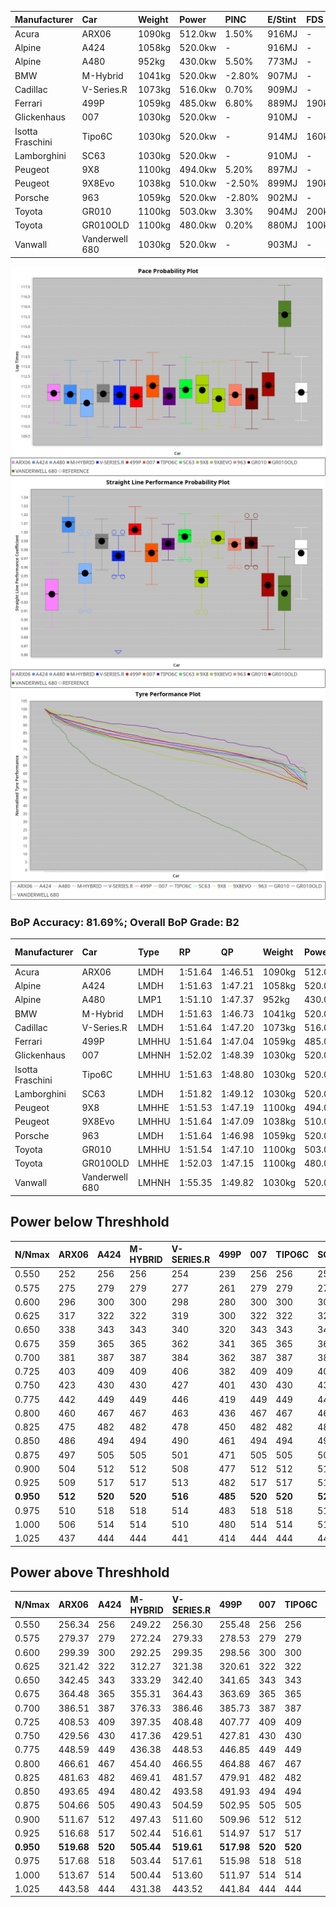 | Manufacturer     | Car            | Weight | Power   | PINC    | E/Stint | FDS     |
|:-|:-|:-|:-|:-|:-|:-|
| Acura            | ARX06          | 1090kg | 512.0kw | 1.50%   | 916MJ   |    -    |
| Alpine           | A424           | 1058kg | 520.0kw |    -    | 916MJ   |    -    |
| Alpine           | A480           | 952kg  | 430.0kw | 5.50%   | 773MJ   |    -    |
| BMW              | M-Hybrid       | 1041kg | 520.0kw | -2.80%  | 907MJ   |    -    |
| Cadillac         | V-Series.R     | 1073kg | 516.0kw | 0.70%   | 909MJ   |    -    |
| Ferrari          | 499P           | 1059kg | 485.0kw | 6.80%   | 889MJ   | 190kph  |
| Glickenhaus      | 007            | 1030kg | 520.0kw |    -    | 910MJ   |    -    |
| Isotta Fraschini | Tipo6C         | 1030kg | 520.0kw |    -    | 914MJ   | 160kph  |
| Lamborghini      | SC63           | 1030kg | 520.0kw |    -    | 910MJ   |    -    |
| Peugeot          | 9X8            | 1100kg | 494.0kw | 5.20%   | 897MJ   |    -    |
| Peugeot          | 9X8Evo         | 1038kg | 510.0kw | -2.50%  | 899MJ   | 190kph  |
| Porsche          | 963            | 1059kg | 520.0kw | -2.80%  | 902MJ   |    -    |
| Toyota           | GR010          | 1100kg | 503.0kw | 3.30%   | 904MJ   | 200kph  |
| Toyota           | GR010OLD       | 1100kg | 480.0kw | 0.20%   | 880MJ   | 100kph  |
| Vanwall          | Vanderwell 680 | 1030kg | 520.0kw |    -    | 903MJ   |    -    |

![PACECHART](./IMG/AUTO.png)
![STRAIGHTLINEPERFORMANCECHART](./IMG/AUTO_sp.png)
![TYREPERFORMANCECHART](./IMG/AUTO_tw.png)

### BoP Accuracy: 81.69%; Overall BoP Grade: B2
| Manufacturer     | Car            | Type  | RP      | QP      | Weight | Power¹  | Threshhold | PINC    | Power²   | E/Stint | AVG Vmax  | FDS     | RDLC | L/Stint | BOP-Grade | Model Accuracy | Model Points | Match%  | SimDiff |
|:-|:-|:-|:-|:-|:-|:-|:-|:-|:-|:-|:-|:-|:-|:-|:-|:-|:-|:-|:-|
| Acura            | ARX06          | LMDH  | 1:51.64 | 1:46.51 | 1090kg | 512.0kw | 210.0kph   | 1.50%   | 519.70kw |  916MJ  | 278.57kph |    -    | 0.98 | 29      | +D1       | 100.00%        | 995          | 68.75%  | ±0.13s  |
| Alpine           | A424           | LMDH  | 1:51.63 | 1:47.21 | 1058kg | 520.0kw | 0.0kph     |    -    | 520.00kw |  916MJ  | 292.15kph |    -    | 1.00 | 29      | ~A1       | 86.43%         | 618          | 95.52%  | #       |
| Alpine           | A480           | LMP1  | 1:51.10 | 1:47.37 |  952kg | 430.0kw | 210.0kph   | 5.50%   | 453.70kw |  773MJ  | 283.12kph |    -    | 0.98 | 27      | -C1       | 68.63%         | 967          | 75.93%  | ±1.31s  |
| BMW              | M-Hybrid       | LMDH  | 1:51.63 | 1:46.73 | 1041kg | 520.0kw | 210.0kph   | -2.80%  | 505.40kw |  907MJ  | 289.12kph |    -    | 1.02 | 29      | +B1       | 93.77%         | 1672         | 89.95%  | ±0.46s  |
| Cadillac         | V-Series.R     | LMDH  | 1:51.64 | 1:47.20 | 1073kg | 516.0kw | 210.0kph   | 0.70%   | 519.60kw |  909MJ  | 284.86kph |    -    | 0.99 | 29      | ~A1       | 83.12%         | 1921         | 97.79%  | ±0.21s  |
| Ferrari          | 499P           | LMHHU | 1:51.64 | 1:47.04 | 1059kg | 485.0kw | 210.0kph   | 6.80%   | 518.00kw |  889MJ  | 289.70kph | 190kph  | 1.02 | 29      | ~A1       | 69.49%         | 1950         | 100.00% | ±1.99s  |
| Glickenhaus      | 007            | LMHNH | 1:52.02 | 1:48.39 | 1030kg | 520.0kw | 0.0kph     |    -    | 520.00kw |  910MJ  | 288.76kph |    -    | 0.96 | 29      | ~A1       | 89.50%         | 1518         | 100.00% | ±0.90s  |
| Isotta Fraschini | Tipo6C         | LMHHU | 1:51.63 | 1:48.80 | 1030kg | 520.0kw | 0.0kph     |    -    | 520.00kw |  914MJ  | 290.34kph | 160kph  | 1.07 | 29      | +C2       | 73.56%         | 64           | 73.16%  | #       |
| Lamborghini      | SC63           | LMDH  | 1:51.82 | 1:49.12 | 1030kg | 520.0kw | 0.0kph     |    -    | 520.00kw |  910MJ  | 291.33kph |    -    | 1.05 | 29      | +A2       | 95.82%         | 459          | 93.85%  | ±0.28s  |
| Peugeot          | 9X8            | LMHHE | 1:51.53 | 1:47.19 | 1100kg | 494.0kw | 210.0kph   | 5.20%   | 519.70kw |  897MJ  | 279.39kph |    -    | 0.97 | 29      | -B1       | 88.75%         | 2383         | 88.87%  | ±0.98s  |
| Peugeot          | 9X8Evo         | LMHHU | 1:51.64 | 1:47.09 | 1038kg | 510.0kw | 210.0kph   | -2.50%  | 497.30kw |  899MJ  | 288.89kph | 190kph  | 1.02 | 29      | ~A1       | 66.97%         | 221          | 100.00% | #       |
| Porsche          | 963            | LMDH  | 1:51.64 | 1:46.98 | 1059kg | 520.0kw | 210.0kph   | -2.80%  | 505.40kw |  902MJ  | 287.30kph |    -    | 1.00 | 29      | ~A1       | 81.02%         | 5243         | 99.08%  | ±0.29s  |
| Toyota           | GR010          | LMHHU | 1:51.54 | 1:47.10 | 1100kg | 503.0kw | 210.0kph   | 3.30%   | 519.60kw |  904MJ  | 285.91kph | 200kph  | 0.99 | 29      | ~A1       | 73.70%         | 2701         | 98.38%  | ±1.55s  |
| Toyota           | GR010OLD       | LMHHE | 1:52.03 | 1:47.15 | 1100kg | 480.0kw | 210.0kph   | 0.20%   | 481.00kw |  880MJ  | 275.91kph | 100kph  | 0.99 | 29      | +A2       | 99.03%         | 1536         | 92.80%  | #       |
| Vanwall          | Vanderwell 680 | LMHNH | 1:55.35 | 1:49.82 | 1030kg | 520.0kw | 0.0kph     |    -    | 520.00kw |  903MJ  | 281.86kph |    -    | 1.01 | 29      | +Ω2       | 97.01%         | 649          | -48.74% | ±0.39s  |

## Power below Threshhold
| N/Nmax    | ARX06   | A424    | M-HYBRID | V-SERIES.R | 499P    | 007     | TIPO6C  | SC63    | 9X8     | 9X8EVO  | 963     | GR010   | GR010OLD | VANDERWELL 680 | ​     | RPM      | A480       |
|:-|:-|:-|:-|:-|:-|:-|:-|:-|:-|:-|:-|:-|:-|:-|:-|:-|:-|
|  0.550    |  252    |  256    |  256     |  254       |  239    |  256    |  256    |  256    |  243    |  251    |  256    |  248    |  236     |  256           |  ​    |   --     |  0.00      |
|  0.575    |  275    |  279    |  279     |  277       |  261    |  279    |  279    |  279    |  266    |  274    |  279    |  271    |  258     |  279           |  ​    |   --     |  0.00      |
|  0.600    |  296    |  300    |  300     |  298       |  280    |  300    |  300    |  300    |  285    |  295    |  300    |  291    |  277     |  300           |  ​    |   --     |  0.00      |
|  0.625    |  317    |  322    |  322     |  319       |  300    |  322    |  322    |  322    |  305    |  316    |  322    |  311    |  297     |  322           |  ​    |   --     |  0.00      |
|  0.650    |  338    |  343    |  343     |  340       |  320    |  343    |  343    |  343    |  326    |  337    |  343    |  332    |  317     |  343           |  ​    |   --     |  0.00      |
|  0.675    |  359    |  365    |  365     |  362       |  341    |  365    |  365    |  365    |  347    |  358    |  365    |  353    |  337     |  365           |  ​    |   --     |  0.00      |
|  0.700    |  381    |  387    |  387     |  384       |  362    |  387    |  387    |  387    |  368    |  380    |  387    |  374    |  358     |  387           |  ​    |   --     |  0.00      |
|  0.725    |  403    |  409    |  409     |  406       |  382    |  409    |  409    |  409    |  389    |  401    |  409    |  395    |  378     |  409           |  ​    |   --     |  0.00      |
|  0.750    |  423    |  430    |  430     |  427       |  401    |  430    |  430    |  430    |  408    |  422    |  430    |  416    |  397     |  430           |  ​    |   --     |  0.00      |
|  0.775    |  442    |  449    |  449     |  446       |  419    |  449    |  449    |  449    |  427    |  441    |  449    |  435    |  415     |  449           |  ​    |  5000    |  258.53    |
|  0.800    |  460    |  467    |  467     |  463       |  436    |  467    |  467    |  467    |  444    |  458    |  467    |  452    |  431     |  467           |  ​    |  5500    |  304.62    |
|  0.825    |  475    |  482    |  482     |  478       |  450    |  482    |  482    |  482    |  458    |  473    |  482    |  467    |  445     |  482           |  ​    |  6000    |  340.70    |
|  0.850    |  486    |  494    |  494     |  490       |  461    |  494    |  494    |  494    |  469    |  485    |  494    |  478    |  456     |  494           |  ​    |  6500    |  384.79    |
|  0.875    |  497    |  505    |  505     |  501       |  471    |  505    |  505    |  505    |  479    |  495    |  505    |  488    |  466     |  505           |  ​    |  7000    |  429.88    |
|  0.900    |  504    |  512    |  512     |  508       |  477    |  512    |  512    |  512    |  486    |  502    |  512    |  495    |  472     |  512           |  ​    |  7500    |  440.90    |
|  0.925    |  509    |  517    |  517     |  513       |  482    |  517    |  517    |  517    |  491    |  507    |  517    |  500    |  477     |  517           |  ​    |  8000    |  436.90    |
| **0.950** | **512** | **520** | **520**  | **516**    | **485** | **520** | **520** | **520** | **494** | **510** | **520** | **503** | **480**  | **520**        | **​** | **8500** | **439.90** |
|  0.975    |  510    |  518    |  518     |  514       |  483    |  518    |  518    |  518    |  492    |  508    |  518    |  501    |  478     |  518           |  ​    |  9000    |  219.45    |
|  1.000    |  506    |  514    |  514     |  510       |  480    |  514    |  514    |  514    |  489    |  505    |  514    |  498    |  475     |  514           |  ​    |   --     |  0.00      |
|  1.025    |  437    |  444    |  444     |  441       |  414    |  444    |  444    |  444    |  422    |  436    |  444    |  430    |  410     |  444           |  ​    |   --     |  0.00      |

## Power above Threshhold
| N/Nmax    | ARX06      | A424    | M-HYBRID   | V-SERIES.R | 499P       | 007     | TIPO6C  | SC63    | 9X8        | 9X8EVO     | 963        | GR010      | GR010OLD   | VANDERWELL 680 | ​     | RPM      | A480       |
|:-|:-|:-|:-|:-|:-|:-|:-|:-|:-|:-|:-|:-|:-|:-|:-|:-|:-|
|  0.550    |  256.34    |  256    |  249.22    |  256.30    |  255.48    |  256    |  256    |  256    |  256.34    |  245.12    |  249.22    |  256.30    |  236.47    |  256           |  ​    |   --     |  0.00      |
|  0.575    |  279.37    |  279    |  272.24    |  279.33    |  278.53    |  279    |  279    |  279    |  279.37    |  267.13    |  272.24    |  279.32    |  258.52    |  279           |  ​    |   --     |  0.00      |
|  0.600    |  299.39    |  300    |  292.25    |  299.35    |  298.56    |  300    |  300    |  300    |  299.40    |  287.14    |  292.25    |  299.35    |  277.55    |  300           |  ​    |   --     |  0.00      |
|  0.625    |  321.42    |  322    |  312.27    |  321.38    |  320.61    |  322    |  322    |  322    |  321.43    |  307.15    |  312.27    |  321.37    |  297.59    |  322           |  ​    |   --     |  0.00      |
|  0.650    |  342.45    |  343    |  333.29    |  342.40    |  341.65    |  343    |  343    |  343    |  342.45    |  328.16    |  333.29    |  342.39    |  317.63    |  343           |  ​    |   --     |  0.00      |
|  0.675    |  364.48    |  365    |  355.31    |  364.43    |  363.69    |  365    |  365    |  365    |  364.48    |  349.18    |  355.31    |  364.42    |  337.67    |  365           |  ​    |   --     |  0.00      |
|  0.700    |  386.51    |  387    |  376.33    |  386.46    |  385.73    |  387    |  387    |  387    |  386.51    |  370.19    |  376.33    |  386.45    |  358.72    |  387           |  ​    |   --     |  0.00      |
|  0.725    |  408.53    |  409    |  397.35    |  408.48    |  407.77    |  409    |  409    |  409    |  408.54    |  391.20    |  397.35    |  408.47    |  378.76    |  409           |  ​    |   --     |  0.00      |
|  0.750    |  429.56    |  430    |  417.36    |  429.51    |  427.81    |  430    |  430    |  430    |  429.57    |  411.21    |  417.36    |  429.50    |  397.79    |  430           |  ​    |   --     |  0.00      |
|  0.775    |  448.59    |  449    |  436.38    |  448.53    |  446.85    |  449    |  449    |  449    |  448.59    |  429.22    |  436.38    |  448.52    |  415.83    |  449           |  ​    |  5000    |  258.53    |
|  0.800    |  466.61    |  467    |  454.40    |  466.55    |  464.88    |  467    |  467    |  467    |  466.62    |  446.22    |  454.40    |  466.54    |  431.86    |  467           |  ​    |  5500    |  304.62    |
|  0.825    |  481.63    |  482    |  469.41    |  481.57    |  479.91    |  482    |  482    |  482    |  481.64    |  461.23    |  469.41    |  481.56    |  445.89    |  482           |  ​    |  6000    |  340.70    |
|  0.850    |  493.65    |  494    |  480.42    |  493.58    |  491.93    |  494    |  494    |  494    |  493.65    |  472.24    |  480.42    |  493.57    |  456.91    |  494           |  ​    |  6500    |  384.79    |
|  0.875    |  504.66    |  505    |  490.43    |  504.59    |  502.95    |  505    |  505    |  505    |  504.67    |  482.24    |  490.43    |  504.58    |  466.93    |  505           |  ​    |  7000    |  429.88    |
|  0.900    |  511.67    |  512    |  497.43    |  511.60    |  509.96    |  512    |  512    |  512    |  511.68    |  489.25    |  497.43    |  511.59    |  472.94    |  512           |  ​    |  7500    |  440.90    |
|  0.925    |  516.68    |  517    |  502.44    |  516.61    |  514.97    |  517    |  517    |  517    |  516.68    |  494.25    |  502.44    |  516.60    |  477.95    |  517           |  ​    |  8000    |  436.90    |
| **0.950** | **519.68** | **520** | **505.44** | **519.61** | **517.98** | **520** | **520** | **520** | **519.69** | **497.25** | **505.44** | **519.60** | **480.96** | **520**        | **​** | **8500** | **439.90** |
|  0.975    |  517.68    |  518    |  503.44    |  517.61    |  515.98    |  518    |  518    |  518    |  517.69    |  495.25    |  503.44    |  517.60    |  478.96    |  518           |  ​    |  9000    |  219.45    |
|  1.000    |  513.67    |  514    |  500.44    |  513.60    |  511.97    |  514    |  514    |  514    |  513.68    |  492.25    |  500.44    |  513.59    |  475.95    |  514           |  ​    |   --     |  0.00      |
|  1.025    |  443.58    |  444    |  431.38    |  443.52    |  441.84    |  444    |  444    |  444    |  443.59    |  424.21    |  431.38    |  443.51    |  410.82    |  444           |  ​    |   --     |  0.00      |
